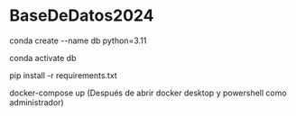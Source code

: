 # BaseDeDatos2024

conda create --name db python=3.11

conda activate db

pip install -r requirements.txt

docker-compose up
(Después de abrir docker desktop y powershell como administrador)